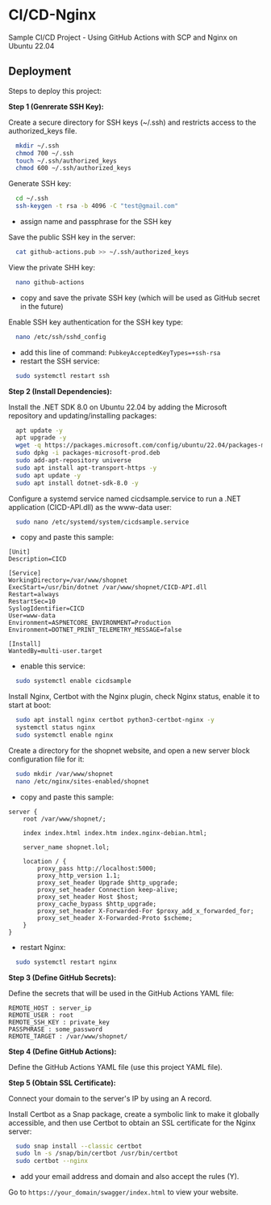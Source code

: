 
# CI/CD-Nginx

Sample CI/CD Project - Using GitHub Actions with SCP and Nginx on Ubuntu 22.04

## Deployment

Steps to deploy this project:

**Step 1 (Genrerate SSH Key):**

Create a secure directory for SSH keys (~/.ssh) and restricts access to the authorized_keys file.
```bash
  mkdir ~/.ssh
  chmod 700 ~/.ssh
  touch ~/.ssh/authorized_keys
  chmod 600 ~/.ssh/authorized_keys
```

Generate SSH key:
```bash
  cd ~/.ssh
  ssh-keygen -t rsa -b 4096 -C "test@gmail.com"
```
- assign name and passphrase for the SSH key

Save the public SSH key in the server:
```bash
  cat github-actions.pub >> ~/.ssh/authorized_keys
```

View the private SHH key:
```bash
  nano github-actions
```
- copy and save the private SSH key (which will be used as GitHub secret in the future)

Enable SSH key authentication for the SSH key type:
```bash
  nano /etc/ssh/sshd_config
```
- add this line of command: `PubkeyAcceptedKeyTypes=+ssh-rsa`
- restart the SSH service:
```bash
  sudo systemctl restart ssh
```

**Step 2 (Install Dependencies):**

Install the .NET SDK 8.0 on Ubuntu 22.04 by adding the Microsoft repository and updating/installing packages:
```bash
  apt update -y
  apt upgrade -y
  wget -q https://packages.microsoft.com/config/ubuntu/22.04/packages-microsoft-prod.deb
  sudo dpkg -i packages-microsoft-prod.deb
  sudo add-apt-repository universe
  sudo apt install apt-transport-https -y
  sudo apt update -y
  sudo apt install dotnet-sdk-8.0 -y
```
Configure a systemd service named cicdsample.service to run a .NET application (CICD-API.dll) as the www-data user:
```bash
  sudo nano /etc/systemd/system/cicdsample.service
```
- copy and paste this sample:
```
[Unit]
Description=CICD

[Service]
WorkingDirectory=/var/www/shopnet
ExecStart=/usr/bin/dotnet /var/www/shopnet/CICD-API.dll
Restart=always
RestartSec=10
SyslogIdentifier=CICD
User=www-data
Environment=ASPNETCORE_ENVIRONMENT=Production
Environment=DOTNET_PRINT_TELEMETRY_MESSAGE=false

[Install]
WantedBy=multi-user.target
```
- enable this service:
```bash
  sudo systemctl enable cicdsample
```

Install Nginx, Certbot with the Nginx plugin, check Nginx status, enable it to start at boot:
```bash
  sudo apt install nginx certbot python3-certbot-nginx -y
  systemctl status nginx
  sudo systemctl enable nginx 
```

Create a directory for the shopnet website, and open a new server block configuration file for it:
```bash
  sudo mkdir /var/www/shopnet
  nano /etc/nginx/sites-enabled/shopnet
```
- copy and paste this sample:
```
server {
    root /var/www/shopnet/;

    index index.html index.htm index.nginx-debian.html;

    server_name shopnet.lol;

    location / {
        proxy_pass http://localhost:5000;
        proxy_http_version 1.1;
        proxy_set_header Upgrade $http_upgrade;
        proxy_set_header Connection keep-alive;
        proxy_set_header Host $host;
        proxy_cache_bypass $http_upgrade;
        proxy_set_header X-Forwarded-For $proxy_add_x_forwarded_for;
        proxy_set_header X-Forwarded-Proto $scheme;
    }
}
```
- restart Nginx:
```bash
  sudo systemctl restart nginx
```

**Step 3 (Define GitHub Secrets):**

Define the secrets that will be used in the GitHub Actions YAML file:

```
REMOTE_HOST : server_ip
REMOTE_USER : root
REMOTE_SSH_KEY : private_key
PASSPHRASE : some_password
REMOTE_TARGET : /var/www/shopnet/
```

**Step 4 (Define GitHub Actions):**

Define the GitHub Actions YAML file (use this project YAML file).

**Step 5 (Obtain SSL Certificate):**

Connect your domain to the server's IP by using an A record.

Install Certbot as a Snap package, create a symbolic link to make it globally accessible, and then use Certbot to obtain an SSL certificate for the Nginx server:
```bash
  sudo snap install --classic certbot
  sudo ln -s /snap/bin/certbot /usr/bin/certbot
  sudo certbot --nginx
```
- add your email address and domain and also accept the rules (Y).

Go to `https://your_domain/swagger/index.html` to view your website.
